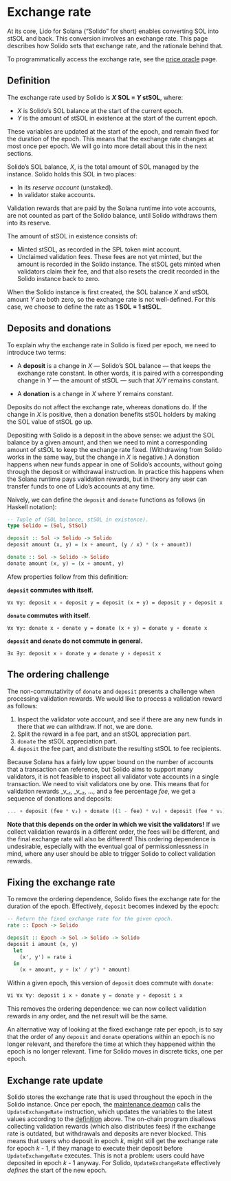 # Exchange rate

At its core, Lido for Solana (“Solido” for short) enables converting SOL into
stSOL and back. This conversion involves an exchange rate. This page describes
how Solido sets that exchange rate, and the rationale behind that.

To programmatically access the exchange rate, see the [price
oracle](../development/price-oracle) page.

## Definition

The exchange rate used by Solido is **_X_ SOL = _Y_ stSOL**, where:

 * _X_ is Solido’s SOL balance at the start of the current epoch.
 * _Y_ is the amount of stSOL in existence at the start of the current epoch.

These variables are updated at the start of the epoch, and remain fixed for the
duration of the epoch. This means that the exchange rate changes at most once
per epoch. We will go into more detail about this in the next sections.

Solido’s SOL balance, _X_, is the total amount of SOL managed by the instance.
Solido holds this SOL in two places:

 * In its _reserve account_ (unstaked).
 * In validator stake accounts.

Validation rewards that are paid by the Solana runtime into vote accounts, are
not counted as part of the Solido balance, until Solido withdraws them into its
reserve.

The amount of stSOL in existence consists of:

 * Minted stSOL, as recorded in the SPL token mint account.
 * Unclaimed validation fees. These fees are not yet minted, but the amount is
   recorded in the Solido instance. The stSOL gets minted when validators claim
   their fee, and that also resets the credit recorded in the Solido instance
   back to zero.

When the Solido instance is first created, the SOL balance _X_ and stSOL amount
_Y_ are both zero, so the exchange rate is not well-defined. For this case, we
choose to define the rate as **1 SOL = 1 stSOL**.

## Deposits and donations

To explain why the exchange rate in Solido is fixed per epoch, we need to
introduce two terms:

 * A **deposit** is a change in _X_ — Solido’s SOL balance — that keeps the
   exchange rate constant. In other words, it is paired with a corresponding
   change in _Y_ — the amount of stSOL — such that _X/Y_ remains constant.

 * A **donation** is a change in _X_ where _Y_ remains constant.

Deposits do not affect the exchange rate, whereas donations do. If the change in
_X_ is positive, then a donation benefits stSOL holders by making the SOL value
of stSOL go up.

Depositing with Solido is a deposit in the above sense: we adjust the SOL
balance by a given amount, and then we need to mint a corresponding amount of
stSOL to keep the exchange rate fixed. (Withdrawing from Solido works in the
same way, but the change in _X_ is negative.) A donation happens when new funds
appear in one of Solido’s accounts, without going through the deposit or
withdrawal instruction. In practice this happens when the Solana runtime pays
validation rewards, but in theory any user can transfer funds to one of Lido’s
accounts at any time.

Naively, we can define the `deposit` and `donate` functions as follows (in
Haskell notation):

```haskell
-- Tuple of (SOL balance, stSOL in existence).
type Solido = (Sol, StSol)

deposit :: Sol -> Solido -> Solido
deposit amount (x, y) = (x + amount, (y / x) * (x + amount))

donate :: Sol -> Solido -> Solido
donate amount (x, y) = (x + amount, y)
```

Afew properties follow from this definition:

**`deposit` commutes with itself.**
```
∀x ∀y: deposit x ∘ deposit y = deposit (x + y) = deposit y ∘ deposit x
```

**`donate` commutes with itself.**
```
∀x ∀y: donate x ∘ donate y = donate (x + y) = donate y ∘ donate x
```

**`deposit` and `donate` do not commute in general.**
```
∃x ∃y: deposit x ∘ donate y ≠ donate y ∘ deposit x
```

## The ordering challenge

The non-commutativity of `donate` and `deposit` presents a challenge when
processing validation rewards. We would like to process a validation reward as
follows:

 1. Inspect the validator vote account, and see if there are any new funds in
    there that we can withdraw. If not, we are done.
 2. Split the reward in a fee part, and an stSOL appreciation part.
 3. `donate` the stSOL appreciation part.
 4. `deposit` the fee part, and distribute the resulting stSOL to fee
    recipients.

Because Solana has a fairly low upper bound on the number of accounts that a
transaction can reference, but Solido aims to support many validators, it is not
feasible to inspect all validator vote accounts in a single transaction. We need
to visit validators one by one. This means that for validation rewards _v_₁,
_v_₂, ..., and a fee percentage _fee_, we get a sequence of donations and
deposits:

```haskell
... ∘ deposit (fee * v₂) ∘ donate ((1 - fee) * v₂) ∘ deposit (fee * v₁) ∘ donate ((1 - fee) * v₁)
```

**Note that this depends on the order in which we visit the validators!** If we
collect validation rewards in a different order, the fees will be different, and
the final exchange rate will also be different! This ordering dependence is
undesirable, especially with the eventual goal of permissionlessness in mind,
where any user should be able to trigger Solido to collect validation rewards.

## Fixing the exchange rate

To remove the ordering dependence, Solido fixes the exchange rate for the
duration of the epoch. Effectively, `deposit` becomes indexed by the epoch:

```haskell
-- Return the fixed exchange rate for the given epoch.
rate :: Epoch -> Solido

deposit :: Epoch -> Sol -> Solido -> Solido
deposit i amount (x, y)
  let
    (x', y') = rate i
  in
    (x + amount, y + (x' / y') * amount)
```

Within a given epoch, this version of `deposit` does commute with `donate`:

```haskell
∀i ∀x ∀y: deposit i x ∘ donate y = donate y ∘ deposit i x
```

This removes the ordering dependence: we can now collect validation rewards in
any order, and the net result will be the same.

An alternative way of looking at the fixed exchange rate per epoch, is to say
that the order of any `deposit` and `donate` operations within an epoch is no
longer relevant, and therefore the time at which they happened within the epoch
is no longer relevant. Time for Solido moves in discrete ticks, one per epoch.

## Exchange rate update

Solido stores the exchange rate that is used throughout the epoch in the Solido
instance. Once per epoch, the [maintenance deamon](maintenance) calls the
`UpdateExchangeRate` instruction, which updates the variables to the latest
values according to the [definition](#definition) above. The on-chain program
disallows collecting validation rewards (which also distributes fees) if the
exchange rate is outdated, but withdrawals and deposits are never blocked. This
means that users who deposit in epoch _k_, might still get the exchange rate for
epoch _k_ - 1, if they manage to execute their deposit before
`UpdateExchangeRate` executes. This is not a problem: users could have deposited
in epoch _k_&nbsp;-&nbsp;1 anyway. For Solido, `UpdateExchangeRate` effectively
*defines* the start of the new epoch.
